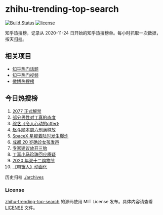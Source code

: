 # zhihu-trending-top-search

[![Build Status](https://github.com/justjavac/zhihu-trending-top-search/workflows/ci/badge.svg?branch=main)](https://github.com/justjavac/zhihu-trending-top-search/actions)
[![license](https://img.shields.io/github/license/justjavac/zhihu-trending-top-search)](https://github.com/justjavac/zhihu-trending-top-search/blob/main/LICENSE)

知乎热搜榜，记录从 2020-11-24 日开始的知乎热搜榜单。每小时抓取一次数据，按天[归档](./archives)。

## 相关项目

- [知乎热门话题](https://github.com/justjavac/zhihu-trending-hot-questions)
- [知乎热门视频](https://github.com/justjavac/zhihu-trending-hot-video)
- [微博热搜榜](https://github.com/justjavac/weibo-trending-hot-search)

## 今日热搜榜

<!-- BEGIN -->
<!-- 最后更新时间 Fri Dec 11 2020 02:04:26 GMT+0800 (CST) -->
1. [2077 正式解禁](https://www.zhihu.com/search?q=赛博朋克2077)
1. [部分男性对丁真的态度](https://www.zhihu.com/search?q=丁真)
1. [综艺《令人心动的offer》](https://www.zhihu.com/search?q=令人心动的offer)
1. [赵斗顺本周六刑满释放](https://www.zhihu.com/search?q=素媛案)
1. [SpaceX 星舰着陆时发生爆炸](https://www.zhihu.com/search?q=spacex)
1. [成都 20 岁确诊女孩发声](https://www.zhihu.com/search?q=成都孙女)
1. [专家建议放开三胎](https://www.zhihu.com/search?q=三胎)
1. [丁真小马珍珠回应质疑](https://www.zhihu.com/search?q=丁真小马)
1. [2020 年双十二购物节](https://www.zhihu.com/search?q=双十二)
1. [《电锯人》动画化](https://www.zhihu.com/search?q=电锯人)
<!-- END -->

历史归档 [./archives](./archives)

### License

[zhihu-trending-top-search](https://github.com/justjavac/zhihu-trending-top-search) 的源码使用 MIT License 发布。具体内容请查看 [LICENSE](./LICENSE) 文件。
